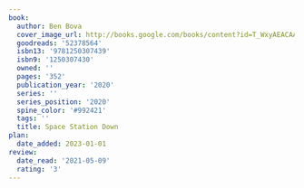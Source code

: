 ```yaml
---
book:
  author: Ben Bova
  cover_image_url: http://books.google.com/books/content?id=T_WxyAEACAAJ&printsec=frontcover&img=1&zoom=1&source=gbs_api
  goodreads: '52378564'
  isbn13: '9781250307439'
  isbn9: '1250307430'
  owned: ''
  pages: '352'
  publication_year: '2020'
  series: ''
  series_position: '2020'
  spine_color: '#992421'
  tags: ''
  title: Space Station Down
plan:
  date_added: 2023-01-01
review:
  date_read: '2021-05-09'
  rating: '3'
---
```

